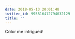 ```yaml
---
date: 2018-05-13 20:01:48
twitter_id: 995816412794032129
title: ''
---
```


<!-- Tweet at https://twitter.com/statuses/995813090221613056 is either deleted or protected. -->

Color me intrigued!
